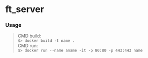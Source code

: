 # ft_server

### Usage

> CMD build:<br>
> `$> docker build -t name .`<br>
> CMD run:<br>
> `$> docker run --name aname -it -p 80:80 -p 443:443 name`<br>
